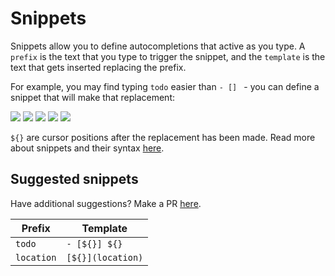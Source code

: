 # Snippets

Snippets allow you to define autocompletions that active as you type. A `prefix` is the text that you type to trigger the snippet, and the `template` is the text that gets inserted replacing the prefix.

For example, you may find typing `todo` easier than `- [] ` - you can define a snippet that will make that replacement:

![](/images/snippets1.png)
![](/images/snippets2.png)
![](/images/snippets6.png)
![](/images/snippets4.png)
![](/images/snippets7.png)

`${}` are cursor positions after the replacement has been made. Read more about snippets and their syntax [here](https://codemirror.net/docs/ref/#autocomplete.snippet).

## Suggested snippets

Have additional suggestions? Make a PR [here](https://github.com/mark-when/docs).

|Prefix|Template|
|---|---|
|`todo`|`- [${}] ${}`|
|`location`|`[${}](location)`|
